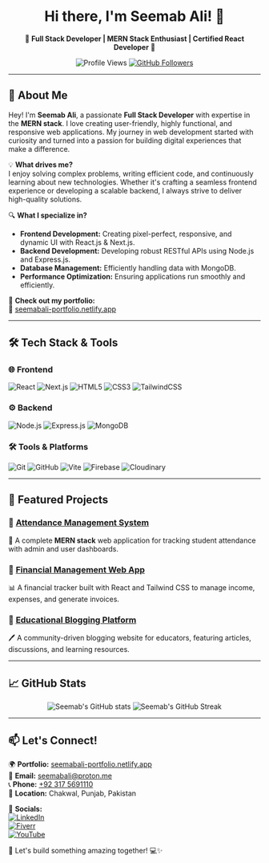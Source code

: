 <h1 align="center"> Hi there, I'm Seemab Ali! 👋 </h1>

<p align="center">
  🚀 <strong>Full Stack Developer | MERN Stack Enthusiast | Certified React Developer</strong> 🚀
</p>

<p align="center">
  <img src="https://komarev.com/ghpvc/?username=seemabali&label=Profile%20Views&color=blue&style=flat" alt="Profile Views">
  <a href="https://github.com/seemabali?tab=followers">
    <img src="https://img.shields.io/github/followers/seemabali?label=Followers&style=social" alt="GitHub Followers">
  </a>
</p>

---

## 🚀 About Me

Hey! I'm **Seemab Ali**, a passionate **Full Stack Developer** with expertise in the **MERN stack**. I love creating user-friendly, highly functional, and responsive web applications. My journey in web development started with curiosity and turned into a passion for building digital experiences that make a difference.

💡 **What drives me?**  
I enjoy solving complex problems, writing efficient code, and continuously learning about new technologies. Whether it's crafting a seamless frontend experience or developing a scalable backend, I always strive to deliver high-quality solutions.

🔍 **What I specialize in?**  
- **Frontend Development:** Creating pixel-perfect, responsive, and dynamic UI with React.js & Next.js.  
- **Backend Development:** Developing robust RESTful APIs using Node.js and Express.js.  
- **Database Management:** Efficiently handling data with MongoDB.  
- **Performance Optimization:** Ensuring applications run smoothly and efficiently.  

🔗 **Check out my portfolio:**  
🎨 [seemabali-portfolio.netlify.app](https://seemabali-portfolio.netlify.app/)  

---

## 🛠️ Tech Stack & Tools

### **🌐 Frontend**
![React](https://img.shields.io/badge/React-61DAFB?style=for-the-badge&logo=react&logoColor=black)
![Next.js](https://img.shields.io/badge/Next.js-000000?style=for-the-badge&logo=nextdotjs&logoColor=white)
![HTML5](https://img.shields.io/badge/HTML5-E34F26?style=for-the-badge&logo=html5&logoColor=white)
![CSS3](https://img.shields.io/badge/CSS3-1572B6?style=for-the-badge&logo=css3&logoColor=white)
![TailwindCSS](https://img.shields.io/badge/Tailwind_CSS-38B2AC?style=for-the-badge&logo=tailwind-css&logoColor=white)

### **⚙️ Backend**
![Node.js](https://img.shields.io/badge/Node.js-339933?style=for-the-badge&logo=nodedotjs&logoColor=white)
![Express.js](https://img.shields.io/badge/Express.js-000000?style=for-the-badge&logo=express&logoColor=white)
![MongoDB](https://img.shields.io/badge/MongoDB-4EA94B?style=for-the-badge&logo=mongodb&logoColor=white)

### **🛠️ Tools & Platforms**
![Git](https://img.shields.io/badge/Git-F05032?style=for-the-badge&logo=git&logoColor=white)
![GitHub](https://img.shields.io/badge/GitHub-181717?style=for-the-badge&logo=github&logoColor=white)
![Vite](https://img.shields.io/badge/Vite-646CFF?style=for-the-badge&logo=vite&logoColor=white)
![Firebase](https://img.shields.io/badge/Firebase-FFCA28?style=for-the-badge&logo=firebase&logoColor=black)
![Cloudinary](https://img.shields.io/badge/Cloudinary-3448C5?style=for-the-badge&logo=cloudinary&logoColor=white)

---

## 📌 Featured Projects

### 🔹 **[Attendance Management System](https://github.com/seemabali/attendance-management)**
📝 A complete **MERN stack** web application for tracking student attendance with admin and user dashboards.

### 🔹 **[Financial Management Web App](https://github.com/seemabali/finance-app)**
📊 A financial tracker built with React and Tailwind CSS to manage income, expenses, and generate invoices.

### 🔹 **[Educational Blogging Platform](https://github.com/seemabali/edu-blog)**
🖊️ A community-driven blogging website for educators, featuring articles, discussions, and learning resources.

---

## 📈 GitHub Stats

<p align="center">
  <img src="https://github-readme-stats.vercel.app/api?username=seemabali&show_icons=true&theme=radical" alt="Seemab's GitHub stats">
  <img src="https://github-readme-streak-stats.herokuapp.com/?user=seemabali&theme=radical" alt="Seemab's GitHub Streak">
</p>

---

## 📫 Let's Connect!

🌍 **Portfolio:** [seemabali-portfolio.netlify.app](https://seemabali-portfolio.netlify.app/)  
📧 **Email:** [seemabali@proton.me](mailto:seemabali@proton.me)  
📞 **Phone:** [+92 317 5691110](tel:+923175691110)  
📍 **Location:** Chakwal, Punjab, Pakistan  

🔗 **Socials:**  
[![LinkedIn](https://img.shields.io/badge/LinkedIn-0077B5?style=for-the-badge&logo=linkedin&logoColor=white)](https://linkedin.com/in/seemabali)  
[![Fiverr](https://img.shields.io/badge/Fiverr-1DBF73?style=for-the-badge&logo=fiverr&logoColor=white)](https://www.fiverr.com/seemabali)  
[![YouTube](https://img.shields.io/badge/YouTube-FF0000?style=for-the-badge&logo=youtube&logoColor=white)](https://youtube.com/c/MindsetMastery)  

🚀 Let's build something amazing together! 💻✨  
